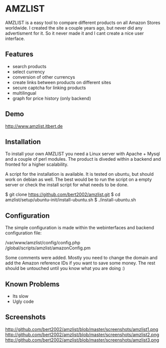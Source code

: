 
AMZLIST
=============

AMZLIST is a easy tool to compare different products on all Amazon Stores worldwide. 
I created the site a couple years ago, but never did any advertisment for it. So it never made it
and I cant create a nice user interface.


Features
-------

* search products
* select currency
* conversion of other currencys
* create links between products on different sites
* secure captcha for linking products
* multilingual
* graph for price history (only backend)

Demo
------

http://www.amzlist.itbert.de 

Installation
-------

To install your own AMZLIST you need a Linux server with Apache + Mysql and a couple of perl modules.
The product is diveded within a backend and fronted for a higher scalability. 

A script for the installation is available. It is tested on ubuntu, but should work on debian as well.
The best would be to run the script on a empty server or check the install script for what needs to be done.

$ git clone https://github.com/bert2002/amzlist.git
$ cd amzlist/setup/ubuntu-init/install-ubuntu.sh
$ ./install-ubuntu.sh

Configuration
-------

The simple configuration is made within the webinterfaces and backend configuration file:

/var/www/amzlist/config/config.php
/global/scripts/amzlist/amazonConfig.pm

Some comments were added. Mostly you need to change the domain and add the Amazon reference IDs if you want to save some money. 
The rest should be untouched until you know what you are doing :) 

Known Problems
-------

* Its slow
* Ugly code

Screenshots
-------

http://github.com/bert2002/amzlist/blob/master/screenshots/amzlist1.png
http://github.com/bert2002/amzlist/blob/master/screenshots/amzlist2.png
http://github.com/bert2002/amzlist/blob/master/screenshots/amzlist3.png

